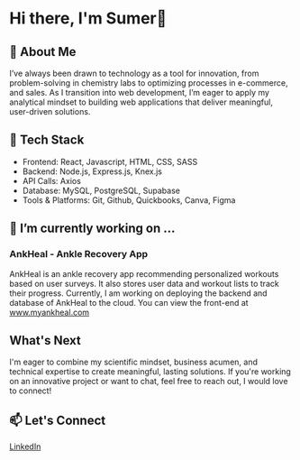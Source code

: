 # Hi there, I'm Sumer👋

## 🚀 About Me
I’ve always been drawn to technology as a tool for innovation, from problem-solving in chemistry labs to optimizing processes in e-commerce, and sales. As I transition into web development, I’m eager to apply my analytical mindset to building web applications that deliver meaningful, user-driven solutions.

## 🔨 Tech Stack
<ul>
  <li>Frontend: React, Javascript, HTML, CSS, SASS</li>
    <li>Backend: Node.js, Express.js, Knex.js</li>
    <li>API Calls: Axios</li>
    <li>Database: MySQL, PostgreSQL, Supabase</li>
  <li>Tools & Platforms: Git, Github, Quickbooks, Canva, Figma</li>
</ul>


## 🔭 I’m currently working on ...
### AnkHeal - Ankle Recovery App
AnkHeal is an ankle recovery app recommending personalized workouts based on user surveys. It also stores user data and workout lists to track their progress. Currently, I am working on deploying the backend and database of AnkHeal to the cloud. You can view the front-end at <a href="https://www.myankheal.com" target="_blank">www.myankheal.com</a>

## What's Next
I'm eager to combine my scientific mindset, business acumen, and technical expertise to create meaningful, lasting solutions. If you're working on an innovative project or want to chat, feel free to reach out, I would love to connect!

## 📫 Let's Connect
<a href="https://www.linkedin.com/in/sumerbhaidani/">LinkedIn</a> 
<!--
**sumerbhaidani/sumerbhaidani** is a ✨ _special_ ✨ repository because its `README.md` (this file) appears on your GitHub profile.

Here are some ideas to get you started:


- 🌱 I’m currently learning ...
- 👯 I’m looking to collaborate on ...
- 🤔 I’m looking for help with ...
- 💬 Ask me about ...
- 📫 How to reach me: ...
- ⚡ Fun fact: ...
-->

